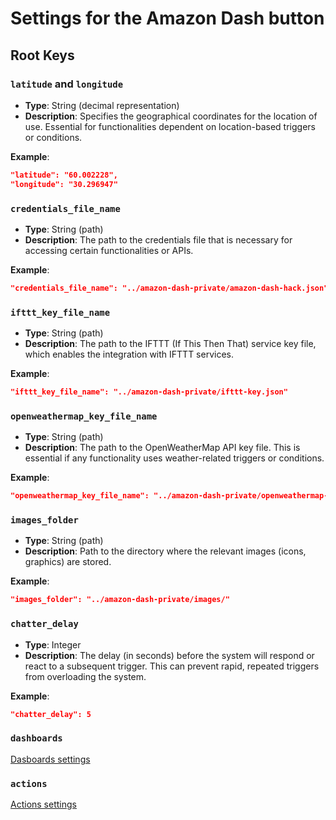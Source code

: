 # Settings for the Amazon Dash button

## Root Keys

### `latitude` and `longitude`

- **Type**: String (decimal representation)
- **Description**: Specifies the geographical coordinates for the location of use. Essential for functionalities dependent on location-based triggers or conditions.

**Example**:

```json
"latitude": "60.002228",
"longitude": "30.296947"
```

### `credentials_file_name`

- **Type**: String (path)
- **Description**: The path to the credentials file that is necessary for accessing certain functionalities or APIs.

**Example**:

```json
"credentials_file_name": "../amazon-dash-private/amazon-dash-hack.json"
```

### `ifttt_key_file_name`

- **Type**: String (path)
- **Description**: The path to the IFTTT (If This Then That) service key file, which enables the integration with IFTTT services.

**Example**:

```json
"ifttt_key_file_name": "../amazon-dash-private/ifttt-key.json"
```

### `openweathermap_key_file_name`

- **Type**: String (path)
- **Description**: The path to the OpenWeatherMap API key file. This is essential if any functionality uses weather-related triggers or conditions.

**Example**:

```json
"openweathermap_key_file_name": "../amazon-dash-private/openweathermap-key.json"
```

### `images_folder`

- **Type**: String (path)
- **Description**: Path to the directory where the relevant images (icons, graphics) are stored.

**Example**:

```json
"images_folder": "../amazon-dash-private/images/"
```

### `chatter_delay`

- **Type**: Integer
- **Description**: The delay (in seconds) before the system will respond or react to a subsequent trigger. This can prevent rapid, repeated triggers from overloading the system.

**Example**:

```json
"chatter_delay": 5
```

### `dashboards`

[Dasboards settings](settings_dashboards.md)

### `actions`

[Actions settings](settings_actions.md)
